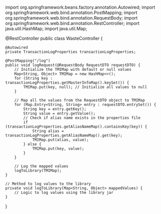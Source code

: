 import org.springframework.beans.factory.annotation.Autowired;
import org.springframework.web.bind.annotation.PostMapping;
import org.springframework.web.bind.annotation.RequestBody;
import org.springframework.web.bind.annotation.RestController;
import java.util.HashMap;
import java.util.Map;

@RestController
public class WasteController {

    @Autowired
    private TransactionLogProperties transactionLogProperties;

    @PostMapping("/log")
    public void logRequest(@RequestBody RequestDTO requestDTO) {
        // Initialize the TMIMap with default or null values
        Map<String, Object> TMIMap = new HashMap<>();
        for (String key : transactionLogProperties.getMasterInfoMap().keySet()) {
            TMIMap.put(key, null); // Initialize all values to null
        }

        // Map all the values from the RequestDTO object to TMIMap
        for (Map.Entry<String, String> entry : requestDTO.entrySet()) {
            String key = entry.getKey();
            String value = entry.getValue();
            // Check if alias name exists in the properties file
            if (transactionLogProperties.getAliasNameMap().containsKey(key)) {
                String alias = transactionLogProperties.getAliasNameMap().get(key);
                TMIMap.put(alias, value);
            } else {
                TMIMap.put(key, value);
            }
        }

        // Log the mapped values
        logToLibrary(TMIMap);
    }

    // Method to log values to the library
    private void logToLibrary(Map<String, Object> mappedValues) {
        // Logic to log values using the library jar
    }
}
